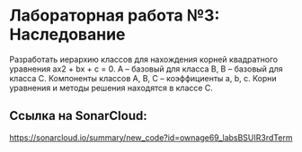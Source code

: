 # Лабораторная работа №3: Наследование

Разработать иерархию классов для нахождения корней квадратного уравнения ax2 + bx + c = 0. А – базовый для класса В, В – базовый для класса С. Компоненты классов А, В, С – коэффициенты a, b, c. Корни уравнения и методы решения находятся в классе С.
 
## Ссылка на SonarCloud:
https://sonarcloud.io/summary/new_code?id=ownage69_labsBSUIR3rdTerm

